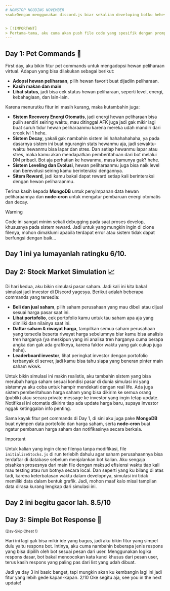 ```yaml
---
# NONSTOP NGODING NOVEMBER
<sub>Dengan menggunakan discord.js biar sekalian developing botku hehe</sub>


> [!IMPORTANT]
> Pertama-tama, aku cuma akan push file code yang spesifik dengan prompt tema. Kalau ada skrip pembantu yang dipakai untuk ngebantu proses (kayak file konfigurasi atau fungsi tambahan), kemungkinan besar gak bakal ku push ke GitHub. Jadi yang kalian lihat di sini cuma fokus utamanya aja, jadi mohon maaf hehe.
---
```

## Day 1: Pet Commands 🐾

First day, aku bikin fitur pet commands untuk mengadopsi hewan peliharaan virtual. Adapun yang bisa dilakukan sebagai berikut:
- **Adopsi hewan peliharaan**, pilih hewan favorit buat dijadiin peliharaan.
- **Kasih makan dan main**
- **Lihat status**, jadi bisa cek status hewan peliharaan, seperti level, energi, kebahagiaan, dan lain-lain.

Karena menurutku fitur ini masih kurang, maka kutambahin juga:
- **Sistem Recovery Energi Otomatis**, jadi energi hewan peliharaan bisa pulih sendiri seiring waktu, mau ditinggal AFK juga jadi gak mikir lagi buat suruh tidur hewan peliharaanmu karena mereka udah mandiri dari crook lvl 1 hehe.
- **Sistem Decay**, yakali gak nambahin sistem ini hahahahahaha, ya pada dasarnya sistem ini buat ngurangin stats hewanmu aja, jadi sewaktu-waktu hewanmu bisa lapar dan stres. Dan setiap hewanmu lapar atau stres, maka kamu akan mendapatkan pemberitahuan dari bot melalui DM pribadi. Bot aja perhatian ke hewanmu, masa kamunya gak? hehe.
- **Sistem Leveling dan Evolusi**, hewan peliharaanmu juga bisa naik level dan berevolusi seiring kamu berinteraksi dengannya.
- **Sitem Reward**, jadi kamu bakal dapat reward setiap kali berinteraksi dengan hewan peliharaanmu.

Terima kasih kepada **MongoDB** untuk penyimpanan data hewan peliharaannya dan **node-cron** untuk mengatur pembaruan energi otomatis dan decay.

> [!WARNING]
> Code ini sangat minim sekali debugging pada saat proses develop, khususnya pada sistem reward. Jadi untuk yang mungkin ingin di clone filenya, mohon dimaklumi apabila terdapat error atau sistem tidak dapat berfungsi dengan baik...

Day 1 ini ya lumayanlah ratingku 6/10.
---
## Day 2: Stock Market Simulation 📈

Di hari kedua, aku bikin simulasi pasar saham. Jadi kali ini kita bakal simulasi jadi investor di Discord yagesya. Berikut adalah beberapa commands yang tersedia:

- **Beli dan jual saham**, pilih saham perusahaan yang mau dibeli atau dijual sesuai harga pasar saat ini.
- **Lihat portofolio**, cek portofolio kamu untuk tau saham apa aja yang dimiliki dan nilainya saat ini.
- **Daftar saham & riwayat harga**, tampilkan semua saham perusahaan yang tersedia beserta riwayat harga sebelumnya biar kamu bisa analisis tren harganya (ya meskipun yang ini analisa tren harganya cuma berapa angka dan gak ada grafiknya, karena faktor waktu yang gak cukup juga hehe).
- **Leaderboard investor**, lihat peringkat investor dengan portofolio terbanyak di server, jadi kamu bisa tahu siapa yang beneran pinter main saham wkwk.

Untuk bikin simulasi ini makin realistis, aku tambahin sistem yang bisa merubah harga saham sesuai kondisi pasar di dunia simulasi ini yang sistemnya aku coba untuk hampir mendekati dengan real life. Ada juga sistem pemberitahuan harga saham yang bisa dikirim ke semua orang (publik) atau secara private message ke investor yang ingin tetap update. Notifikasi ini otomatis dikirim tiap ada update harga baru, supaya investor nggak ketinggalan info penting.

Sama kayak fitur pet commands di Day 1, di sini aku juga pake **MongoDB** buat nyimpen data portofolio dan harga saham, serta **node-cron** buat ngatur pembaruan harga saham dan notifikasinya secara berkala.

> [!IMPORTANT]
> Untuk kalian yang ingin clone filenya tanpa modifikasi, file `initializeStocks.js` di run terlebih dahulu agar saham perusahaannya bisa terdaftar di database sebelum menjalankan bot kalian. Aku sengaja pisahkan prosesnya dari main file dengan maksud efisiensi waktu tiap kali mau testing atau run botnya secara local.
> Dan seperti yang ku bilang di atas tadi, karena keterbatasan waktu dalam developnya, simulasi ini tidak memiliki data dalam bentuk grafik. Jadi, mohon maaf kalo misal tampilan data dirasa kurang lengkap dari simulasi ini.

Day 2 ini begitu gacor lah. 8.5/10
---
## Day 3: Simple Bot Response 🤖
<sub>(Day-Skip Cheat 1)</sub>

Hari ini lagi gak bisa mikir ide yang bagus, jadi aku bikin fitur yang simpel dulu yaitu respons bot. Intinya, aku cuma nambahin beberapa jenis respons yang bisa dipilih oleh bot sesuai pesan dari user. Menggunakan logika respons dasar, bot bakal mencocokan kata kunci khusus dari pesan user, terus kasih respons yang paling pas dari list yang udah dibuat.

Jadi ya day 3 ini basic banget, tapi mungkin akan ku kembangin lagi ini jadi fitur yang lebih gede kapan-kapan. 2/10
Oke segitu aja, see you in the next update!